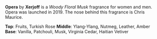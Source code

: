 **Opera** by **Xerjoff** is a *Woody Floral Musk* fragrance for women and men. Opera was launched in 2019. The nose behind this fragrance is Chris Maurice.

**Top**: Fruits, Turkish Rose
**Middle**: Ylang-Ylang, Nutmeg, Leather, Amber
**Base**: Vanilla, Patchouli, Musk, Virginia Cedar, Haitian Vetiver
